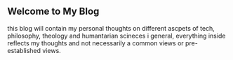 ## Welcome to My Blog

this blog will contain my personal thoughts on different ascpets of tech, philosophy, theology and humantarian scineces i general, everything inside reflects my thoughts and not necessarily a common views or pre-established views. 

